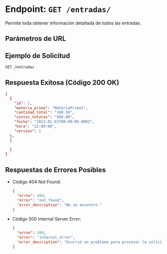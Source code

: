 # Endpoint: `GET /entradas/`

Permite toda obtener información detallada de todos las entradas.

## Parámetros de URL


## Ejemplo de Solicitud
```http
GET /entradas
```

## Respuesta Exitosa (Código 200 OK)
```json
{
  {
    "id": 1,
    "materia_prima": "MateriaPrima1",
    "cantidad_total": "100.50",
    "costos_totales": "500.00",
    "fecha": "2023-01-01T00:00:00.000Z",
    "hora": "12:00:00",
    "version": 1
  },
  {
    
  }
}
```

## Respuestas de Errores Posibles
- Código 404 Not Found:

  ```json
  {
    "errno": 404,
    "error": "not_found",
    "error_description": "No se encontró."
  }
  ```

- Código 500 Internal Server Error:
  ```json
  {
    "errno": 500,
    "error": "internal_error",
    "error_description": "Ocurrió un problema para procesar la solicitud"
  }
  ``` 

